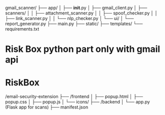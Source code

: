 gmail_scanner/
├── app/
│   ├── __init__.py
│   ├── gmail_client.py
│   ├── scanners/
│   │   ├── attachment_scanner.py
│   │   ├── spoof_checker.py
│   │   ├── link_scanner.py
│   │   └── nlp_checker.py
│   └── ui/
│       └── report_generator.py
├── main.py
├── static/
├── templates/
└── requirements.txt

# Risk Box python part only with gmail api

# RiskBox

/email-security-extension
├── /frontend
│   ├── popup.html
│   ├── popup.css
│   ├── popup.js
│   └── icons/
├── /backend
│   └── app.py (Flask app for scans)
├── manifest.json
